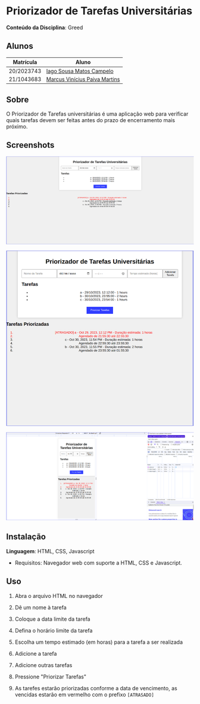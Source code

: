 # Priorizador de Tarefas Universitárias

**Conteúdo da Disciplina**: Greed<br>

## Alunos

| Matrícula  | Aluno                                                              |
| ---------- | ------------------------------------------------------------------ |
| 20/2023743 | [Iago Sousa Matos Campelo](https://github.com/iagoscm)             |
| 21/1043683 | [Marcus Vinícius Paiva Martins](https://github.com/marcusmartinss) |

## Sobre

O Priorizador de Tarefas universitárias é uma aplicação web para verificar quais tarefas devem ser feitas antes do prazo de encerramento mais próximo.

## Screenshots

![Responsividade Desktop](./assets/Responsividade-Desktop.png) <br>

![Responsividade Tablet](./assets/Responsividade-Tablet.png) <br>

![Responsividade Mobile](./assets/Responsividade-Mobile.png) <br>


## Instalação

**Linguagem**: HTML, CSS, Javascript<br>

- Requisitos: Navegador web com suporte a HTML, CSS e Javascript.

## Uso

1. Abra o arquivo HTML no navegador

2. Dê um nome à tarefa

3. Coloque a data limite da tarefa

4. Defina o horário limite da tarefa

5. Escolha um tempo estimado (em horas) para a tarefa a ser realizada

6. Adicione a tarefa

7. Adicione outras tarefas

8. Pressione "Priorizar Tarefas"

9. As tarefes estarão priorizadas conforme a data de vencimento, as vencidas estarão em vermelho com o prefixo `[ATRASADO]`

